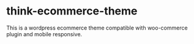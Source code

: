 # think-ecommerce-theme
This is a wordpress ecommerce theme compatible with woo-commerce plugin and mobile responsive.
